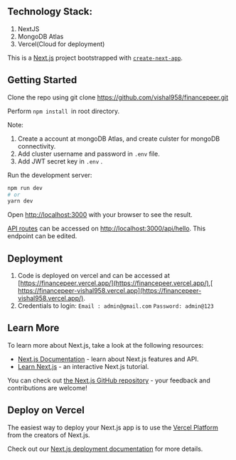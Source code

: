 ## Technology Stack:
   1. NextJS
   2. MongoDB Atlas
   3. Vercel(Cloud for deployment)
  
This is a [Next.js](https://nextjs.org/) project bootstrapped with [`create-next-app`](https://github.com/vercel/next.js/tree/canary/packages/create-next-app).
## Getting Started
Clone the repo using git clone https://github.com/vishal958/financepeer.git

Perform ```npm install ```in root directory.

Note: 
1. Create a account at mongoDB Atlas, and create culster for mongoDB connectivity.
2. Add cluster username and password in ```.env``` file.
3. Add JWT secret key in ```.env``` .

Run the development server:

```bash
npm run dev
# or
yarn dev
```
Open [http://localhost:3000](http://localhost:3000) with your browser to see the result.

[API routes](https://nextjs.org/docs/api-routes/introduction) can be accessed on [http://localhost:3000/api/hello](http://localhost:3000/api/hello). This endpoint can be edited.

## Deployment
   1. Code is deployed on vercel and can be accessed at [https://financepeer.vercel.app/](https://financepeer.vercel.app/),[ https://financepeer-vishal958.vercel.app](https://financepeer-vishal958.vercel.app/).
   2. Credentials to login: 
        ``` Email : admin@gmail.com ```
        ``` Password: admin@123 ```
        
   
## Learn More

To learn more about Next.js, take a look at the following resources:

- [Next.js Documentation](https://nextjs.org/docs) - learn about Next.js features and API.
- [Learn Next.js](https://nextjs.org/learn) - an interactive Next.js tutorial.

You can check out [the Next.js GitHub repository](https://github.com/vercel/next.js/) - your feedback and contributions are welcome!

## Deploy on Vercel

The easiest way to deploy your Next.js app is to use the [Vercel Platform](https://vercel.com/new?utm_medium=default-template&filter=next.js&utm_source=create-next-app&utm_campaign=create-next-app-readme) from the creators of Next.js.

Check out our [Next.js deployment documentation](https://nextjs.org/docs/deployment) for more details.
